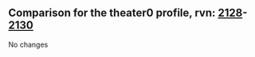 ## Comparison for the theater0 profile, rvn: [2128](https://github.com/PRO100KatYT/FortniteProfileRevisions/tree/main/profiles/theater0/2128%20theater0.json)-[2130](https://github.com/PRO100KatYT/FortniteProfileRevisions/tree/main/profiles/theater0/2130%20theater0.json)

No changes
